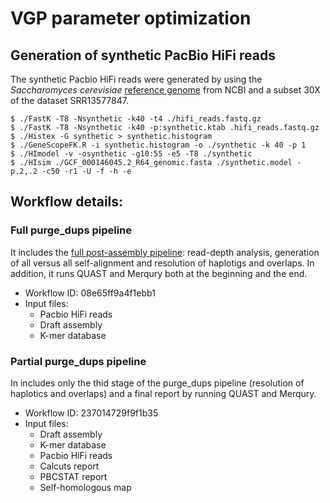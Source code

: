 # VGP parameter optimization


## Generation of  synthetic PacBio HiFi reads

The synthetic Pacbio HiFi reads were generated by using the *Saccharomyces cerevisiae* [reference genome](https://ftp.ncbi.nlm.nih.gov/genomes/all/GCF/000/146/045/GCF_000146045.2_R64/GCF_000146045.2_R64_genomic.fna.gz) from NCBI and a subset 30X of the dataset SRR13577847.
    
```
$ ./FastK -T8 -Nsynthetic -k40 -t4 ./hifi_reads.fastq.gz
$ ./FastK -T8 -Nsynthetic -k40 -p:synthetic.ktab .hifi_reads.fastq.gz
$ ./Histex -G synthetic > synthetic.histogram
$ ./GeneScopeFK.R -i synthetic.histogram -o ./synthetic -k 40 -p 1
$ ./HImodel -v -osynthetic -g10:55 -e5 -T8 ./synthetic
$ ./HIsim ./GCF_000146045.2_R64_genomic.fasta ./synthetic.model -p.2,.2 -c50 -r1 -U -f -h -e
```
    
## Workflow details:

### Full purge_dups pipeline

It includes the [full post-assembly pipeline](https://training.galaxyproject.org/training-material/topics/assembly/tutorials/vgp_genome_assembly/tutorial.html#post-assembly-processing): read-depth analysis, generation of all versus all self-alignment and resolution of haplotigs and overlaps. In addition, it runs QUAST and Merqury both at the beginning and the end.

- Workflow ID: 08e65ff9a4f1ebb1
- Input files:
  - Pacbio HiFi reads
  - Draft assembly
  - K-mer database

### Partial purge_dups pipeline

In includes only the thid stage of the purge_dups pipeline (resolution of haplotics and overlaps) and a final report by running QUAST and Merqury.

- Workflow ID: 237014729f9f1b35
- Input files:
  - Draft assembly
  - K-mer database
  - Pacbio HiFi reads
  - Calcuts report
  - PBCSTAT report
  - Self-homologous map
